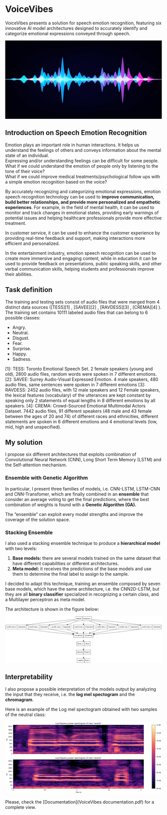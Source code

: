 # VoiceVibes
VoiceVibes presents a solution for speech emotion recognition, featuring six innovative AI model architectures designed to accurately identify and categorize emotional expressions conveyed through speech.

<p align="center">
  <img src="imgs/wave.jpg" alt="image">
</p>


## Introduction on Speech Emotion Recognition

Emotion plays an important role in human interactions. It helps us understand the feelings of others and conveys information about the mental state of an individual.  
Expressing and/or understanding feelings can be difficult for some people.  
What if we could understand the emotion of people only by listening to the tone of their voice?  
What if we could improve medical treatments/psychological follow ups with a simple emotion recognition based on the voice?   

By accurately recognizing and categorizing emotional expressions, emotion speech recognition technology can be used to **improve communication, build better relationships, and provide more personalized and empathetic experiences**. For example, in the field of mental health, it can be used to monitor and track changes in emotional states, providing early warnings of potential issues and helping healthcare professionals provide more effective treatment. 

In customer service, it can be used to enhance the customer experience by providing real-time feedback and support, making interactions more efficient and personalized.

In the entertainment industry, emotion speech recognition can be used to create more immersive and engaging content, while in education it can be used to provide feedback on presentations, public speaking skills, and other verbal communication skills, helping students and professionals improve their abilities.

## Task definition

The training and testing sets consist of audio files that were merged from 4 distinct data
sources ([TESS][1] , [SAVEE][2] , [RAVDESS][3] , [CREMA][4] ). The training set contains 10111 labeled audio files that can belong to 6 possible classes:
* Angry.
* Neutral.
* Disgust.
* Fear.
* Surprise.
* Happy.
* Sadness.


[1]: TESS: Toronto Emotional Speech Set. 2 female speakers (young and old), 2800 audio files, random
words were spoken in 7 different emotions.
[2]: SAVEE: Surrey Audio-Visual Expressed Emotion. 4 male speakers, 480 audio files, same sentences
were spoken in 7 different emotions
[3]: RAVDESS: 2452 audio files, with 12 male speakers and 12 Female speakers, the lexical features
(vocabulary) of the utterances are kept constant by speaking only 2 statements of equal lengths in 8
different emotions by all speakers.
[4]: CREMA: Crowd-Sourced Emotional Multimodal Actors Dataset. 7442 audio files, 91 different speakers
(48 male and 43 female between the ages of 20 and 74) of different races and ethnicities, different
statements are spoken in 6 different emotions and 4 emotional levels (low, mid, high and unspecified). 


## My solution
I propose six different architectures that exploits combination of Convolutional Neural Network (CNN), Long Short Term Memory (LSTM) and the Self-attention mechanism.
### Ensemble with Genetic Algorithm
In particular, I present three families of models, i.e. CNN-LSTM, LSTM-CNN and CNN-Transfomer, which are finally combined in an **ensemble**
that consider an average voting to get the final predictions, where the best combination of weights is found with a **Genetic Algorithm (GA).**

The ”ensemble” can exploit every model strengths and improve the coverage of the solution space.

### Stacking Ensemble
I also used a stacking ensemble technique to produce a **hierarchical model** with two levels:
1. **Base models:** there are several models trained on the same dataset that have different capabilities or different architectures.
2. **Meta model:** it receives the predictions of the base models and use them to determine the final label to assign to the sample.

I decided to adapt this technique, training an ensemble composed by seven base models, which have the same architecture, i.e. the CNN2D-LSTM, but they are
all **binary classifier** specialized in recognizing a certain class, and a Multilayer perceptron as meta model.

The architecture is shown in the figure below:

<p align="center">
  <img src="imgs/stacked_model.png" alt="image">
</p>


## Interpretability
I also propose a possible interpretation of the models output by analyzing the input that they receive, i.e. the **log mel spectogram** and the **chromagram**.

Here is an example of the Log mel spectogram obtained with two samples of the neutral class:

<p align="center">
  <img src="imgs/Interpretability.png" alt="image">
</p>

Please, check the [Documentation](VoiceVibes documentation.pdf) for a complete view. 

